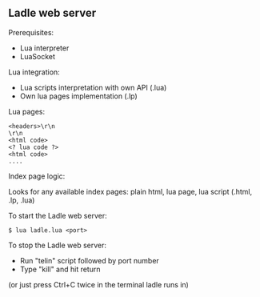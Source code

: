 ## Ladle web server

Prerequisites:

* Lua interpreter
* LuaSocket

Lua integration:
 * Lua scripts interpretation with own API (.lua)
 * Own lua pages implementation (.lp)

Lua pages:
```
<headers>\r\n
\r\n
<html code>
<? lua code ?>
<html code>
....
```

Index page logic:

Looks for any available index pages: plain html, lua page, lua script (.html, .lp, .lua)

To start the Ladle web server:
```
$ lua ladle.lua <port>
```

To stop the Ladle web server:
 * Run "telin" script followed by port number
 * Type "kill" and hit return

(or just press Ctrl+C twice in the terminal ladle runs in)
